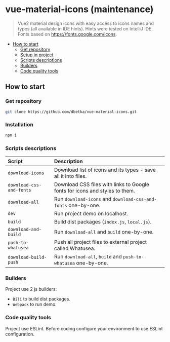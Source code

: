 # vue-material-icons (maintenance)
> Vue2 material design icons with easy access to icons names and types (all available in IDE hints).
Hints were tested on IntelliJ IDE. Fonts based on https://fonts.google.com/icons.

- [How to start](#how-to-start)
  - [Get repository](#get-repository)
  - [Setup in project](#installation)
  - [Scripts descriptions](#scripts-descriptions)
  - [Builders](#builders)
  - [Code quality tools](#code-quality-tools)

## How to start

### Get repository
```bash
git clone https://github.com/dbetka/vue-material-icons.git
```

### Installation
```bash
npm i
```

### Scripts descriptions

| Script                    | Description                                                                 |
|:------------------------- |:--------------------------------------------------------------------------- |
| `download-icons`          | Download list of icons and its types - save all it into files.              |
| `download-css-and-fonts`  | Download CSS files with links to Google fonts for icons and styles to them. |
| `download-all`            | Run `download-icons` and `download-css-and-fonts` one-by-one.               |
| `dev`                     | Run project demo on localhost.                                              |
| `build`                   | Build dist packages (`index.js`, `local.js`).                               |
| `download-and-build`      | Run `download-all` and `build` one-by-one.                                  |
| `push-to-whatusea`        | Push all project files to external project called Whatusea.                 |
| `download-build-push`     | Run `download-all`, `build` and `push-to-whatusea` one-by-one.              |

### Builders
Project use 2 js builders: 
- `Bili` to build dist packages.
- `Webpack` to run demo.

### Code quality tools
Project use ESLint. Before coding configure your environment to use ESLint configuration.
